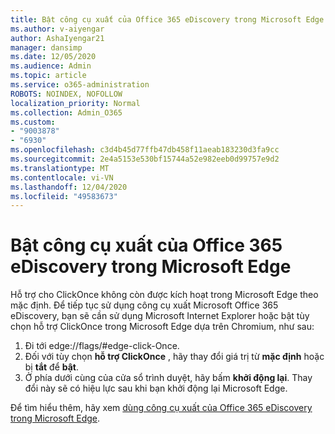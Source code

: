 ```yaml
---
title: Bật công cụ xuất của Office 365 eDiscovery trong Microsoft Edge
ms.author: v-aiyengar
author: AshaIyengar21
manager: dansimp
ms.date: 12/05/2020
ms.audience: Admin
ms.topic: article
ms.service: o365-administration
ROBOTS: NOINDEX, NOFOLLOW
localization_priority: Normal
ms.collection: Admin_O365
ms.custom:
- "9003878"
- "6930"
ms.openlocfilehash: c3d4b45d77ffb47db458f11aeab183230d3fa9cc
ms.sourcegitcommit: 2e4a5153e530bf15744a52e982eeb0d99757e9d2
ms.translationtype: MT
ms.contentlocale: vi-VN
ms.lasthandoff: 12/04/2020
ms.locfileid: "49583673"
---
```

# <a name="enable-office-365-ediscovery-export-tool-in-microsoft-edge"></a>Bật công cụ xuất của Office 365 eDiscovery trong Microsoft Edge

Hỗ trợ cho ClickOnce không còn được kích hoạt trong Microsoft Edge theo mặc định. Để tiếp tục sử dụng công cụ xuất Microsoft Office 365 eDiscovery, bạn sẽ cần sử dụng Microsoft Internet Explorer hoặc bật tùy chọn hỗ trợ ClickOnce trong Microsoft Edge dựa trên Chromium, như sau:

1. Đi tới edge://flags/#edge-click-Once.
1. Đối với tùy chọn **hỗ trợ ClickOnce** , hãy thay đổi giá trị từ **mặc định** hoặc bị **tắt** để **bật**.
1. Ở phía dưới cùng của cửa sổ trình duyệt, hãy bấm **khởi động lại**. Thay đổi này sẽ có hiệu lực sau khi bạn khởi động lại Microsoft Edge.

Để tìm hiểu thêm, hãy xem [dùng công cụ xuất của Office 365 eDiscovery trong Microsoft Edge](https://go.microsoft.com/fwlink/?linkid=2111611).
